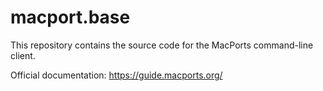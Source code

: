 # macport.base

This repository contains the source code for the MacPorts command-line client.

Official documentation: <https://guide.macports.org/>
